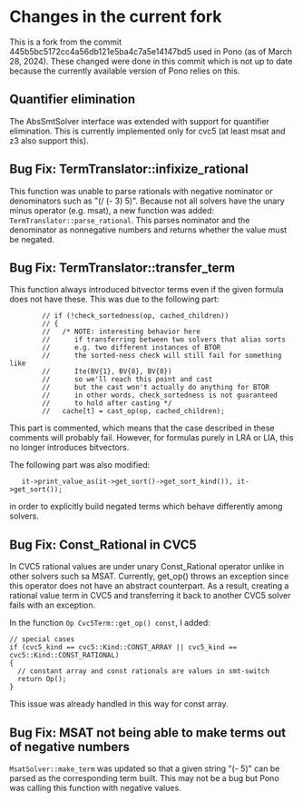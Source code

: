 # Changes in the current fork
This is a fork from the commit 445b5bc5172cc4a56db121e5ba4c7a5e14147bd5 used in Pono (as of March 28, 2024).
These changed were done in this commit which is not up to date because the currently available version of Pono relies on this.

## Quantifier elimination
The AbsSmtSolver interface was extended with support for quantifier elimination.
This is currently implemented only for cvc5 (at least msat and z3 also support this).

## Bug Fix: TermTranslator::infixize_rational
This function was unable to parse rationals with negative nominator or denominators such as "(/ (- 3) 5)".
Because not all solvers have the unary minus operator (e.g. msat), a new function was added: `TermTranslator::parse_rational`.
This parses nominator and the denominator as nonnegative numbers and returns whether the value must be negated.

## Bug Fix: TermTranslator::transfer_term 
This function always introduced bitvector terms even if the given formula does not have these.
This was due to the following part:

```
        // if (!check_sortedness(op, cached_children))
        // {
        //   /* NOTE: interesting behavior here
        //      if transferring between two solvers that alias sorts
        //      e.g. two different instances of BTOR
        //      the sorted-ness check will still fail for something like
        //      Ite(BV{1}, BV{8}, BV{8})
        //      so we'll reach this point and cast
        //      but the cast won't actually do anything for BTOR
        //      in other words, check_sortedness is not guaranteed
        //      to hold after casting */
        //   cache[t] = cast_op(op, cached_children);
```

This part is commented, which means that the case described in these comments will probably fail.
However, for formulas purely in LRA or LIA, this no longer introduces bitvectors.

The following part was also modified:
```it = value_from_smt2(
   it->print_value_as(it->get_sort()->get_sort_kind()), it->get_sort());
```
in order to explicitly build negated terms which behave differently among solvers.

## Bug Fix: Const_Rational in CVC5
In CVC5 rational values are under unary Const_Rational operator unlike in other solvers such sa MSAT.
Currently, get_op() throws an exception since this operator does not have an abstract counterpart.
As a result, creating a rational value term in CVC5 and transferring it back to another CVC5 solver fails with an exception.

In the function `Op Cvc5Term::get_op() const`, I added:

  ```
  // special cases
  if (cvc5_kind == cvc5::Kind::CONST_ARRAY || cvc5_kind == cvc5::Kind::CONST_RATIONAL)
  {
    // constant array and const rationals are values in smt-switch
    return Op();
  }
  ```
This issue was already handled in this way for const array.

## Bug Fix: MSAT not being able to make terms out of negative numbers
`MsatSolver::make_term` was updated so that a given string "(- 5)" can be parsed as the corresponding term built.
This may not be a bug but Pono was calling this function with negative values.

